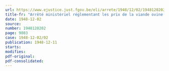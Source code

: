 ```yaml
---
url: https://www.ejustice.just.fgov.be/eli/arrete/1948/12/02/1948120202/justel
title-fr: "Arrêté ministériel réglementant les prix de la viande ovine et caprine (abrogé par AM 04-04-1949, art. 2)"
date: 1948-12-02
source:
number: 1948120202
page: 9803
case: 1948-12-02/02
publication: 1948-12-11
starts:
modifies:
pdf-original:
pdf-consolidated:
---
```


